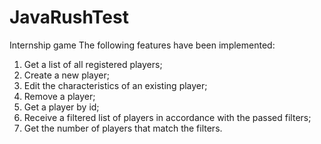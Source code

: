 # JavaRushTest
Internship game
The following features have been implemented:
1. Get a list of all registered players;
2. Create a new player;
3. Edit the characteristics of an existing player;
4. Remove a player;
5. Get a player by id;
6. Receive a filtered list of players in accordance with the passed filters;
7. Get the number of players that match the filters.
